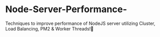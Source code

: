 # Node-Server-Performance-
Techniques to improve performance of NodeJS server utilizing Cluster, Load Balancing, PM2 &amp; Worker Threads!🚀
